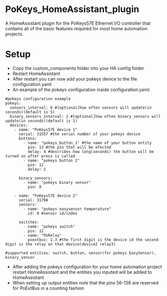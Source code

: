 # PoKeys_HomeAssistant_plugin

A HomeAssistant plugin for the PoKeys57E Ethernet I/O controller that contains all of the basic features required for most home automation projects.

# Setup

- Copy the custom_components folder into your HA config folder
- Restart HomeAssistant
- After restart you can now add your pokeys device to the file configuration.yaml
- An example of the pokeys configuration inside configuration.yaml:

```
#pokeys configuration example
pokeys:
  sensors_interval: 6 #[optional]how often sensors will update(in seconds)(default is 5)
  binary_sensors_interval: 2 #[optional]how often binary_sensors will update(in seconds)(default is 1)
  devices:
    - name: "PoKeys57E device 1"
      serial: 31557 #the serial number of your pokeys device
      buttons:
        - name: "pokeys_button_1" #the name of your button entity
          pin: 13 #the pin that will be efected
          delay: 4 #describes how long(seconds) the button will be turned on after press is called
        - name: "pokeys button 2"
          pin: 12
          delay: 2

      binary_sensors:
        - name: "pokeys binary sensor"
          pin: 8

    - name: "PoKeys57E device 2"
      serial: 31708
      sensors:
        - name: "pokeys easysensor temperature"
          id: 0 #sensor id/index

      switches:
        - name: "pokeys switch"
          pin: 12
        - name: "PoRelay"
          poextbus: 2.3 #the first digit is the device id the second digit is the relay on that device(device2 relay3)

#supported entities: switch, button, sensor(for pokeys EasySensor), binary_sensor
```

- After adding the pokeys configuration for your home automation project restart HomeAssistant and the entities you inputed will be added to HomeAssistant
- When setting up output entities note that the pins 56-136 are reserved for PoExtBus in a counting fashion
